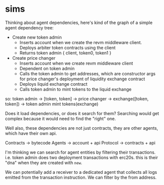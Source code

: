 # sims

Thinking about agent dependencies, here's kind of the graph of a simple agent dependency tree:

- Create new token admin
  - Inserts account when we create the revm middleware client.
  - Deploys arbiter token contracts using the client
  - Returns token admin { client, token0, token1 }
- Create price changer
  - Inserts account when we create revm middleware client
  - Dependent on token admin
  - Calls the token admin to get addresses, which are constructor args for price changer's deployment of liquidity exchange contract
  - Deploys liquid exchange contract
  - Calls token admin to mint tokens to the liquid exchange

so:
token admin -> [token, token] -> price changer -> exchange([token, token]) -> token admin mint tokens(exchange)

Does it load dependencies, or does it search for them? Searching would get complex because it would need to find the "right" one.

Well also, these dependencies are not just contracts, they are other agents, which have their own api.

Contracts -> bytecode
Agents -> account + api
Protocol -> contracts + api


I'm thinking we can search for agent entities by filtering their transactions. i.e. token admin does two deployment transactions with erc20s. this is their "dna" when they are created with `new`.

We can potentially add a receiver to a dedicated agent that collects all logs emitted from the transaction instruction. We can filter by the from address.